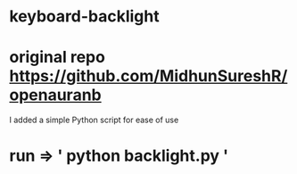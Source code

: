 # keyboard-backlight

# original repo https://github.com/MidhunSureshR/openauranb

I added a simple Python script for ease of use
 
# run => ' python backlight.py '

